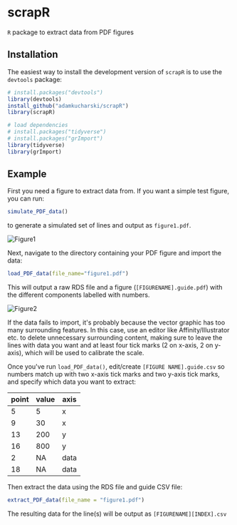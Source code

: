 # scrapR

`R` package to extract data from PDF figures

## Installation

The easiest way to install the development version of `scrapR` is to use the `devtools` package:

```r
# install.packages("devtools")
library(devtools)
install_github("adamkucharski/scrapR")
library(scrapR)

# load dependencies
# install.packages("tidyverse")
# install.packages("grImport")
library(tidyverse)
library(grImport)

```

## Example

First you need a figure to extract data from. If you want a simple test figure, you can run:
```r
simulate_PDF_data()
```
to generate a simulated set of lines and output as `figure1.pdf`.

![Figure1](https://user-images.githubusercontent.com/8329046/47551859-3016ed80-d8fb-11e8-82f4-52cfdfd1a5f0.png "Figure1")

Next, navigate to the directory containing your PDF figure and import the data:

```r
load_PDF_data(file_name="figure1.pdf")
```

This will output a raw RDS file and a figure (`[FIGURENAME].guide.pdf`) with the different components labelled with numbers. 

![Figure2](https://user-images.githubusercontent.com/8329046/47551865-34430b00-d8fb-11e8-916b-62884f3ff37e.png "Figure2")

If the data fails to import, it's probably because the vector graphic has too many surrounding features. In this case, use an editor like Affinity/Illustrator etc. to delete unnecessary surrounding content, making sure to leave the lines with data you want and at least four tick marks (2 on x-axis, 2 on y-axis), which will be used to calibrate the scale.

Once you've run `load_PDF_data()`, edit/create `[FIGURE NAME].guide.csv` so numbers match up with two x-axis tick marks and two y-axis tick marks, and specify which data you want to extract:

point   | value | axis
------------- | -------------  | -------------  
5 | 5 | x
9 | 30 | x
13 | 200 | y
16 | 800 | y
2 | NA | data
18 | NA | data

Then extract the data using the RDS file and guide CSV file:

```r
extract_PDF_data(file_name = "figure1.pdf")
```

The resulting data for the line(s) will be output as `[FIGURENAME][INDEX].csv`